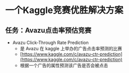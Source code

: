 # 一个Kaggle竞赛优胜解决方案

## 任务：Avazu点击率预估竞赛

- Avazu Click-Through Rate Prediction
	- 是 Avazu 在 kaggle 上举办的广告点击率预测的比赛
	- [https://www.kaggle.com/c/avazu-ctr-prediction](https://www.kaggle.com/c/avazu-ctr-prediction)
	- 根据一个广告的属性预测该广告是否会被点击
	
